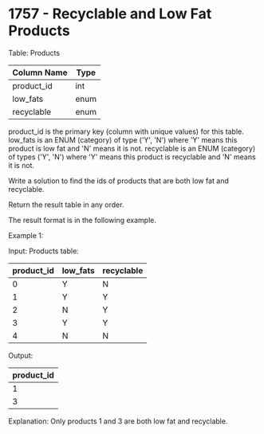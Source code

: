 # 1757 - Recyclable and Low Fat Products 
Table: Products

| Column Name | Type |
|------------ | -----|
| product_id  | int  |
| low_fats    | enum |
| recyclable  | enum |


product_id is the primary key (column with unique values) for this table.
low_fats is an ENUM (category) of type ('Y', 'N') where 'Y' means this product is low fat and 'N' means it is not.
recyclable is an ENUM (category) of types ('Y', 'N') where 'Y' means this product is recyclable and 'N' means it is not.
 

Write a solution to find the ids of products that are both low fat and recyclable.

Return the result table in any order.

The result format is in the following example.

 

Example 1:

Input: 
Products table:

| product_id  | low_fats | recyclable |
|-------------| ---------| -----------|
| 0           | Y        | N          |
| 1           | Y        | Y          |
| 2           | N        | Y          |
| 3           | Y        | Y          |
| 4           | N        | N          |

Output:

| product_id  |
| ------------|
| 1           |
| 3           |

Explanation: Only products 1 and 3 are both low fat and recyclable.
